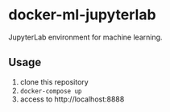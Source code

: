 # docker-ml-jupyterlab

JupyterLab environment for machine learning.

## Usage

1. clone this repository
2. `docker-compose up`
3. access to http://localhost:8888
